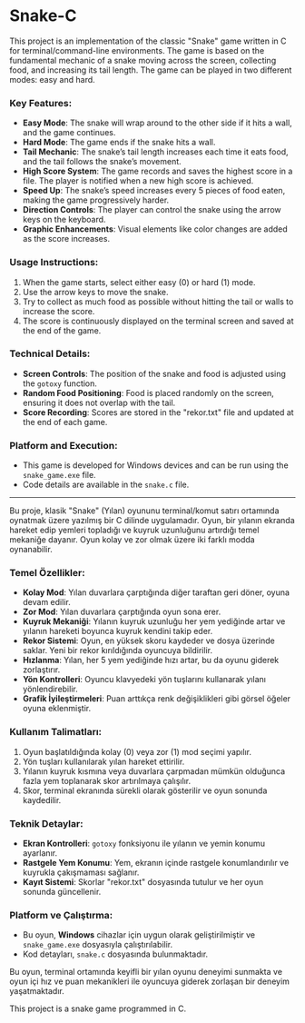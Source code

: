 # Snake-C

This project is an implementation of the classic "Snake" game written in C for terminal/command-line environments. The game is based on the fundamental mechanic of a snake moving across the screen, collecting food, and increasing its tail length. The game can be played in two different modes: easy and hard.

### Key Features:

- **Easy Mode**: The snake will wrap around to the other side if it hits a wall, and the game continues.
- **Hard Mode**: The game ends if the snake hits a wall.
- **Tail Mechanic**: The snake’s tail length increases each time it eats food, and the tail follows the snake’s movement.
- **High Score System**: The game records and saves the highest score in a file. The player is notified when a new high score is achieved.
- **Speed Up**: The snake’s speed increases every 5 pieces of food eaten, making the game progressively harder.
- **Direction Controls**: The player can control the snake using the arrow keys on the keyboard.
- **Graphic Enhancements**: Visual elements like color changes are added as the score increases.

### Usage Instructions:

1. When the game starts, select either easy (0) or hard (1) mode.
2. Use the arrow keys to move the snake.
3. Try to collect as much food as possible without hitting the tail or walls to increase the score.
4. The score is continuously displayed on the terminal screen and saved at the end of the game.

### Technical Details:

- **Screen Controls**: The position of the snake and food is adjusted using the `gotoxy` function.
- **Random Food Positioning**: Food is placed randomly on the screen, ensuring it does not overlap with the tail.
- **Score Recording**: Scores are stored in the "rekor.txt" file and updated at the end of each game.

### Platform and Execution:

- This game is developed for Windows devices and can be run using the `snake_game.exe` file.
- Code details are available in the `snake.c` file.

---

Bu proje, klasik "Snake" (Yılan) oyununu terminal/komut satırı ortamında oynatmak üzere yazılmış bir C dilinde uygulamadır. Oyun, bir yılanın ekranda hareket edip yemleri topladığı ve kuyruk uzunluğunu artırdığı temel mekaniğe dayanır. Oyun kolay ve zor olmak üzere iki farklı modda oynanabilir.

### Temel Özellikler:

- **Kolay Mod**: Yılan duvarlara çarptığında diğer taraftan geri döner, oyuna devam edilir.
- **Zor Mod**: Yılan duvarlara çarptığında oyun sona erer.
- **Kuyruk Mekaniği**: Yılanın kuyruk uzunluğu her yem yediğinde artar ve yılanın hareketi boyunca kuyruk kendini takip eder.
- **Rekor Sistemi**: Oyun, en yüksek skoru kaydeder ve dosya üzerinde saklar. Yeni bir rekor kırıldığında oyuncuya bildirilir.
- **Hızlanma**: Yılan, her 5 yem yediğinde hızı artar, bu da oyunu giderek zorlaştırır.
- **Yön Kontrolleri**: Oyuncu klavyedeki yön tuşlarını kullanarak yılanı yönlendirebilir.
- **Grafik İyileştirmeleri**: Puan arttıkça renk değişiklikleri gibi görsel öğeler oyuna eklenmiştir.

### Kullanım Talimatları:

1. Oyun başlatıldığında kolay (0) veya zor (1) mod seçimi yapılır.
2. Yön tuşları kullanılarak yılan hareket ettirilir.
3. Yılanın kuyruk kısmına veya duvarlara çarpmadan mümkün olduğunca fazla yem toplanarak skor artırılmaya çalışılır.
4. Skor, terminal ekranında sürekli olarak gösterilir ve oyun sonunda kaydedilir.

### Teknik Detaylar:

- **Ekran Kontrolleri**: `gotoxy` fonksiyonu ile yılanın ve yemin konumu ayarlanır.
- **Rastgele Yem Konumu**: Yem, ekranın içinde rastgele konumlandırılır ve kuyrukla çakışmaması sağlanır.
- **Kayıt Sistemi**: Skorlar "rekor.txt" dosyasında tutulur ve her oyun sonunda güncellenir.

### Platform ve Çalıştırma:

- Bu oyun, **Windows** cihazlar için uygun olarak geliştirilmiştir ve `snake_game.exe` dosyasıyla çalıştırılabilir.
- Kod detayları, `snake.c` dosyasında bulunmaktadır.

Bu oyun, terminal ortamında keyifli bir yılan oyunu deneyimi sunmakta ve oyun içi hız ve puan mekanikleri ile oyuncuya giderek zorlaşan bir deneyim yaşatmaktadır.

This project is a snake game programmed in C.
